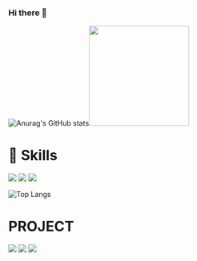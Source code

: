 ### Hi there 👋
![Anurag's GitHub stats](https://github-readme-stats.vercel.app/api?username=Ahrum&show_icons=true&theme=buefy)<img src="https://user-images.githubusercontent.com/100992862/226620785-d9cd53b2-3ff2-4deb-878c-cf872eef84c1.jpg" width="200"/>

# :muscle: Skills

<img src="https://img.shields.io/badge/HTML5-E34F26?style=flat-square&logo=HTML5&logoColor=white"/> <img src="https://img.shields.io/badge/CSS3-1572B6?style=flat-square&logo=CSS3&logoColor=white"/> <img src="https://img.shields.io/badge/JavaScript-F7DF1E?style=flat-square&logo=JavaScript&logoColor=white"/> 

![Top Langs](https://github-readme-stats.vercel.app/api/top-langs/?username=AhrumKim&layout=compact)

# PROJECT
<img src="https://img.shields.io/badge/HTML5-E34F26?style=flat-square&logo=HTML5&logoColor=white"/> <img src="https://img.shields.io/badge/CSS3-1572B6?style=flat-square&logo=CSS3&logoColor=white"/> <img src="https://img.shields.io/badge/JavaScript-F7DF1E?style=flat-square&logo=JavaScript&logoColor=white"/>


